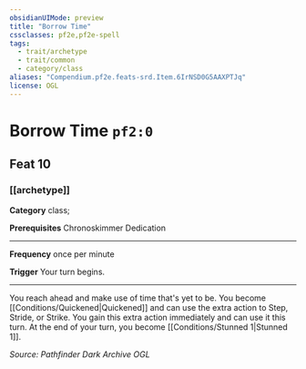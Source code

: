 ```yaml
---
obsidianUIMode: preview
title: "Borrow Time"
cssclasses: pf2e,pf2e-spell
tags:
  - trait/archetype
  - trait/common
  - category/class
aliases: "Compendium.pf2e.feats-srd.Item.6IrNSD0G5AAXPTJq"
license: OGL
---
```

# Borrow Time `pf2:0`
## Feat 10
### [[archetype]]

**Category** class; 



**Prerequisites** Chronoskimmer Dedication
* * *
**Frequency** once per minute

**Trigger** Your turn begins.

* * *

You reach ahead and make use of time that's yet to be. You become [[Conditions/Quickened|Quickened]] and can use the extra action to Step, Stride, or Strike. You gain this extra action immediately and can use it this turn. At the end of your turn, you become [[Conditions/Stunned 1|Stunned 1]].

*Source: Pathfinder Dark Archive*
*OGL*